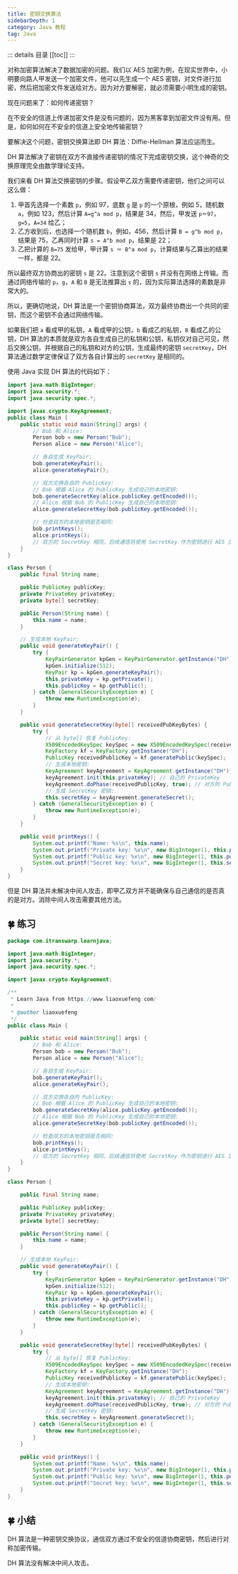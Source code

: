 ```yaml
---
title: 密钥交换算法
sidebarDepth: 1
category: Java 教程
tag: Java
---
```


::: details 目录
[[toc]]
:::


对称加密算法解决了数据加密的问题。我们以 AES 加密为例，在现实世界中，小明要向路人甲发送一个加密文件，他可以先生成一个 AES 密钥，对文件进行加密，然后把加密文件发送给对方。因为对方要解密，就必须需要小明生成的密钥。

现在问题来了：如何传递密钥？

在不安全的信道上传递加密文件是没有问题的，因为黑客拿到加密文件没有用。但是，如何如何在不安全的信道上安全地传输密钥？

要解决这个问题，密钥交换算法即 DH 算法：Diffie-Hellman 算法应运而生。

DH 算法解决了密钥在双方不直接传递密钥的情况下完成密钥交换，这个神奇的交换原理完全由数学理论支持。

我们来看 DH 算法交换密钥的步骤。假设甲乙双方需要传递密钥，他们之间可以这么做：

1. 甲首先选择一个素数 `p`，例如 97，底数 `g` 是 `p` 的一个原根，例如 5，随机数 `a`，例如 123，然后计算 `A=g^a mod p`，结果是 34，然后，甲发送 `p＝97`，`g=5`，`A=34` 给乙；
2. 乙方收到后，也选择一个随机数 `b`，例如，456，然后计算 `B = g^b mod p`，结果是 75，乙再同时计算 `s = A^b mod p`，结果是 22；
3. 乙把计算的 `B=75` 发给甲，甲计算 `s ＝ B^a mod p`，计算结果与乙算出的结果一样，都是 22。

所以最终双方协商出的密钥 `s` 是 22。注意到这个密钥 `s` 并没有在网络上传输。而通过网络传输的 `p`，`g`，`A` 和 `B` 是无法推算出 `s` 的，因为实际算法选择的素数是非常大的。

所以，更确切地说，DH 算法是一个密钥协商算法，双方最终协商出一个共同的密钥，而这个密钥不会通过网络传输。

如果我们把 `a` 看成甲的私钥，`A` 看成甲的公钥，`b` 看成乙的私钥，`B` 看成乙的公钥，DH 算法的本质就是双方各自生成自己的私钥和公钥，私钥仅对自己可见，然后交换公钥，并根据自己的私钥和对方的公钥，生成最终的密钥 `secretKey`，DH 算法通过数学定律保证了双方各自计算出的 `secretKey` 是相同的。

使用 Java 实现 DH 算法的代码如下：

```java
import java.math.BigInteger;
import java.security.*;
import java.security.spec.*;

import javax.crypto.KeyAgreement;
public class Main {
    public static void main(String[] args) {
        // Bob 和 Alice:
        Person bob = new Person("Bob");
        Person alice = new Person("Alice");

        // 各自生成 KeyPair:
        bob.generateKeyPair();
        alice.generateKeyPair();

        // 双方交换各自的 PublicKey:
        // Bob 根据 Alice 的 PublicKey 生成自己的本地密钥:
        bob.generateSecretKey(alice.publicKey.getEncoded());
        // Alice 根据 Bob 的 PublicKey 生成自己的本地密钥:
        alice.generateSecretKey(bob.publicKey.getEncoded());

        // 检查双方的本地密钥是否相同:
        bob.printKeys();
        alice.printKeys();
        // 双方的 SecretKey 相同，后续通信将使用 SecretKey 作为密钥进行 AES 加解密...
    }
}

class Person {
    public final String name;

    public PublicKey publicKey;
    private PrivateKey privateKey;
    private byte[] secretKey;

    public Person(String name) {
        this.name = name;
    }

    // 生成本地 KeyPair:
    public void generateKeyPair() {
        try {
            KeyPairGenerator kpGen = KeyPairGenerator.getInstance("DH");
            kpGen.initialize(512);
            KeyPair kp = kpGen.generateKeyPair();
            this.privateKey = kp.getPrivate();
            this.publicKey = kp.getPublic();
        } catch (GeneralSecurityException e) {
            throw new RuntimeException(e);
        }
    }

    public void generateSecretKey(byte[] receivedPubKeyBytes) {
        try {
            // 从 byte[] 恢复 PublicKey:
            X509EncodedKeySpec keySpec = new X509EncodedKeySpec(receivedPubKeyBytes);
            KeyFactory kf = KeyFactory.getInstance("DH");
            PublicKey receivedPublicKey = kf.generatePublic(keySpec);
            // 生成本地密钥:
            KeyAgreement keyAgreement = KeyAgreement.getInstance("DH");
            keyAgreement.init(this.privateKey); // 自己的 PrivateKey
            keyAgreement.doPhase(receivedPublicKey, true); // 对方的 PublicKey
            // 生成 SecretKey 密钥:
            this.secretKey = keyAgreement.generateSecret();
        } catch (GeneralSecurityException e) {
            throw new RuntimeException(e);
        }
    }

    public void printKeys() {
        System.out.printf("Name: %s\n", this.name);
        System.out.printf("Private key: %x\n", new BigInteger(1, this.privateKey.getEncoded()));
        System.out.printf("Public key: %x\n", new BigInteger(1, this.publicKey.getEncoded()));
        System.out.printf("Secret key: %x\n", new BigInteger(1, this.secretKey));
    }
}
```


但是 DH 算法并未解决中间人攻击，即甲乙双方并不能确保与自己通信的是否真的是对方。消除中间人攻击需要其他方法。

## 🍀 练习


```java
package com.itranswarp.learnjava;

import java.math.BigInteger;
import java.security.*;
import java.security.spec.*;

import javax.crypto.KeyAgreement;

/**
 * Learn Java from https://www.liaoxuefeng.com/
 *
 * @author liaoxuefeng
 */
public class Main {

	public static void main(String[] args) {
		// Bob 和 Alice:
		Person bob = new Person("Bob");
		Person alice = new Person("Alice");

		// 各自生成 KeyPair:
		bob.generateKeyPair();
		alice.generateKeyPair();

		// 双方交换各自的 PublicKey:
		// Bob 根据 Alice 的 PublicKey 生成自己的本地密钥:
		bob.generateSecretKey(alice.publicKey.getEncoded());
		// Alice 根据 Bob 的 PublicKey 生成自己的本地密钥:
		alice.generateSecretKey(bob.publicKey.getEncoded());

		// 检查双方的本地密钥是否相同:
		bob.printKeys();
		alice.printKeys();
		// 双方的 SecretKey 相同，后续通信将使用 SecretKey 作为密钥进行 AES 加解密...
	}
}

class Person {

	public final String name;

	public PublicKey publicKey;
	private PrivateKey privateKey;
	private byte[] secretKey;

	public Person(String name) {
		this.name = name;
	}

	// 生成本地 KeyPair:
	public void generateKeyPair() {
		try {
			KeyPairGenerator kpGen = KeyPairGenerator.getInstance("DH");
			kpGen.initialize(512);
			KeyPair kp = kpGen.generateKeyPair();
			this.privateKey = kp.getPrivate();
			this.publicKey = kp.getPublic();
		} catch (GeneralSecurityException e) {
			throw new RuntimeException(e);
		}
	}

	public void generateSecretKey(byte[] receivedPubKeyBytes) {
		try {
			// 从 byte[] 恢复 PublicKey:
			X509EncodedKeySpec keySpec = new X509EncodedKeySpec(receivedPubKeyBytes);
			KeyFactory kf = KeyFactory.getInstance("DH");
			PublicKey receivedPublicKey = kf.generatePublic(keySpec);
			// 生成本地密钥:
			KeyAgreement keyAgreement = KeyAgreement.getInstance("DH");
			keyAgreement.init(this.privateKey); // 自己的 PrivateKey
			keyAgreement.doPhase(receivedPublicKey, true); // 对方的 PublicKey
			// 生成 SecretKey 密钥:
			this.secretKey = keyAgreement.generateSecret();
		} catch (GeneralSecurityException e) {
			throw new RuntimeException(e);
		}
	}

	public void printKeys() {
		System.out.printf("Name: %s\n", this.name);
		System.out.printf("Private key: %x\n", new BigInteger(1, this.privateKey.getEncoded()));
		System.out.printf("Public key: %x\n", new BigInteger(1, this.publicKey.getEncoded()));
		System.out.printf("Secret key: %x\n", new BigInteger(1, this.secretKey));
	}
}
```


## 🍀 小结

DH 算法是一种密钥交换协议，通信双方通过不安全的信道协商密钥，然后进行对称加密传输。

DH 算法没有解决中间人攻击。

